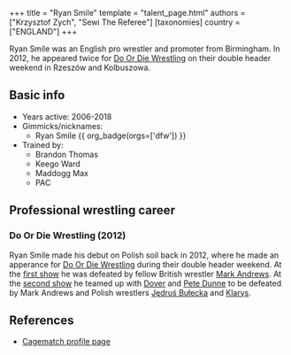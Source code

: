+++
title = "Ryan Smile"
template = "talent_page.html"
authors = ["Krzysztof Zych", "Sewi The Referee"]
[taxonomies]
country = ["ENGLAND"]
+++

Ryan Smile was an English pro wrestler and promoter from Birmingham. In 2012, he appeared twice for [Do Or Die Wrestling](@/o/ddw.md) on their double header weekend in Rzeszów and Kolbuszowa.

## Basic info

* Years active: 2006-2018
* Gimmicks/nicknames:
  - Ryan Smile {{ org_badge(orgs=['dfw']) }}
* Trained by:
  - Brandon Thomas
  - Keego Ward
  - Maddogg Max
  - PAC
 
## Professional wrestling career

### Do Or Die Wrestling (2012)

Ryan Smile made his debut on Polish soil back in 2012, where he made an apperance for [Do Or Die Wrestling](@/o/ddw.md) during their double header weekend. At the [first show](@/e/ddw/2012-03-09-ddw-6.md) he was defeated by fellow British wrestler [Mark Andrews](@/w/mark-andrews.md). At the [second show](@/e/ddw/2012-03-10-ddw-7.md) he teamed up with [Dover](@/w/dover.md) and [Pete Dunne](@/w/pete-dunne.md) to be defeated by Mark Andrews and Polish wrestlers [Jędruś Bułecka](@/w/jedrus-bulecka.md) and [Klarys](@/w/klarys.md).

## References

* [Cagematch profile page](https://www.cagematch.net/?id=2&nr=14039)
